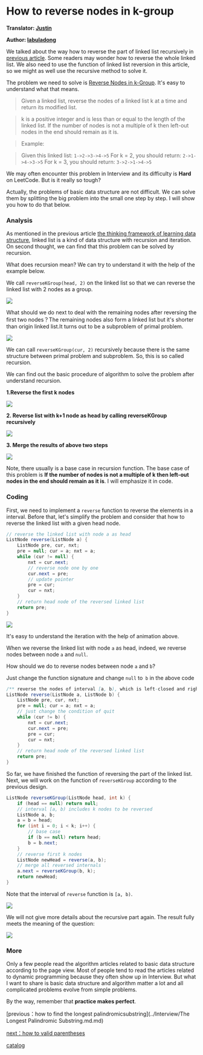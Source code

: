 #  How to reverse nodes in k-group

**Translator: [Justin](https://github.com/Justin-YGG)**

**Author: [labuladong](https://github.com/labuladong)**

We talked about the way how to reverse the part of linked list recursively in [previous article](..算法思维系列/学习数据结构和算法的框架思维.md). Some readers may wonder how to reverse the whole linked list. We also need to use the function of linked list reversion in this article, so we might as well use the recursive method to solve it.

The problem we need to solve is [Reverse Nodes in k-Group](https://leetcode.com/problems/reverse-nodes-in-k-group/). It's easy to understand what that means.

> Given a linked list, reverse the nodes of a linked list k at a time and return its modified list.

> k is a positive integer and is less than or equal to the length of the linked list. If the number of nodes is not a multiple of k then left-out nodes in the end should remain as it is.

> Example:

>   Given this linked list: `1->2->3->4->5`
>   For k = 2, you should return: `2->1->4->3->5`
>   For k = 3, you should return: `3->2->1->4->5`

We may often encounter this problem in Interview and its difficulty is **Hard** on LeetCode. But is it really so tough?

Actually, the problems of basic data structure are not difficult. We can solve them by splitting the big problem into the small one step by step. I will show you how to do that below.

### Analysis

As mentioned in the previous article [the thinking framework of learning data structure](../算法思维系列/学习数据结构和算法的框架思维.md), linked list is a kind of data structure with recursion and iteration. On second thought, we can find that this problem can be solved by recursion.

What does recursion mean? We can try to understand it with the help of the example below.

We call `reverseKGroup(head, 2)` on the linked list so that we can reverse the linked list with 2 nodes as a group.

![](../Pictures/kgroup/1.jpg)

What should we do next to deal with the remaining nodes after reversing the first two nodes？The remaining nodes also form a linked list but it's shorter than origin linked list.It turns out to be a subproblem of primal problem.

![](../Pictures/kgroup/2.jpg)

We can call `reverseKGroup(cur, 2)` recursively because there is
the same structure between primal problem and subproblem. So, this is so called recursion.

We can find out the basic procedure of algorithm to solve the problem after understand recursion.

**1.Reverse the first k nodes**

![](../Pictures/kgroup/3.jpg)

**2. Reverse list with k+1 node as head by calling reverseKGroup recursively**

![](../Pictures/kgroup/4.jpg)

**3. Merge the results of above two steps**

![](../Pictures/kgroup/5.jpg)

Note, there usually is a base case in recursion function. The base case of this problem is **If the number of nodes is not a multiple of k then left-out nodes in the end should remain as it is**. I will emphasize it in code.

### Coding

First, we need to implement a `reverse` function to reverse the elements in a interval. Before that, let's simplify the problem and consider that how to reverse the linked list with a given head node.

```java
// reverse the linked list with node a as head
ListNode reverse(ListNode a) {
    ListNode pre, cur, nxt;
    pre = null; cur = a; nxt = a;
    while (cur != null) {
        nxt = cur.next;
        // reverse node one by one
        cur.next = pre;
        // update pointer
        pre = cur;
        cur = nxt;
    }
    // return head node of the reversed linked list
    return pre;
}
```

![](../Pictures/kgroup/8.gif)

It's easy to understand the iteration with the help of animation above.

When we reverse the linked list with node `a` as head, indeed, we reverse nodes between node `a` and `null`.

How should we do to reverse nodes between node `a` and `b`?

Just change the function signature and change `null` to` b` in the above code

```java
/** reverse the nodes of interval [a, b), which is left-closed and right-open */
ListNode reverse(ListNode a, ListNode b) {
    ListNode pre, cur, nxt;
    pre = null; cur = a; nxt = a;
    // just change the condition of quit
    while (cur != b) {
        nxt = cur.next;
        cur.next = pre;
        pre = cur;
        cur = nxt;
    }
    // return head node of the reversed linked list
    return pre;
}
```

So far, we have finished the function of reversing the part of the linked list. Next, we will work on the function of `reverseKGroup` according to the previous design.

```java
ListNode reverseKGroup(ListNode head, int k) {
    if (head == null) return null;
    // interval [a, b) includes k nodes to be reversed
    ListNode a, b;
    a = b = head;
    for (int i = 0; i < k; i++) {
        // base case
        if (b == null) return head;
        b = b.next;
    }
    // reverse first k nodes
    ListNode newHead = reverse(a, b);
    // merge all reversed internals
    a.next = reverseKGroup(b, k);
    return newHead;
}
```

Note that the interval of `reverse` function is `[a, b)`.

![](../Pictures/kgroup/6.jpg)

We will not give more details about the recursive part again. The result fully meets the meaning of the question:

![](../Pictures/kgroup/7.jpg)

### More

Only a few people read the algorithm articles related to basic data structure according to the page view. Most of people tend to read the articles related to dynamic programming because they  often show up in Interview. But what I want to share is basic data structure and algorithm matter a lot and all complicated problems evolve from simple problems.

By the way, remember that **practice makes perfect**.

[previous：how to find the longest palindromicsubstring](../Interview/The Longest Palindromic Substring.md.md)

[next：how to valid parentheses](../Interview/合法括号判定.md)

[catalog](../README.md#目录)